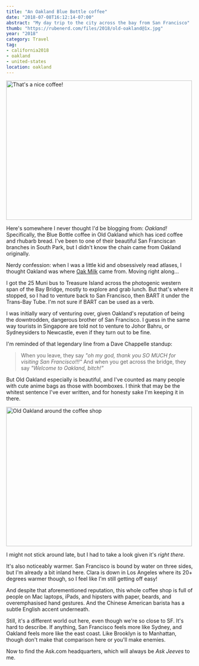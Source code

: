 ```yaml
---
title: "An Oakland Blue Bottle coffee"
date: "2018-07-08T16:12:14-07:00"
abstract: "My day trip to the city across the bay from San Francisco"
thumb: "https://rubenerd.com/files/2018/old-oakland@1x.jpg"
year: "2018"
category: Travel
tag:
- california2018
- oakland
- united-states
location: oakland
---
```

<p><img src="https://rubenerd.com/files/2018/oakland-blue-bottle@1x.jpg" srcset="https://rubenerd.com/files/2018/oakland-blue-bottle@1x.jpg 1x, https://rubenerd.com/files/2018/oakland-blue-bottle@2x.jpg 2x" alt="That's a nice coffee!" style="width:500px; height:375px;" /></p>

Here's somewhere I never thought I'd be blogging from: *Oakland!* Specifically, the Blue Bottle coffee in Old Oakland which has iced coffee and rhubarb bread. I've been to one of their beautiful San Franciscan branches in South Park, but I didn't know the chain came from Oakland originally.

Nerdy confession: when I was a little kid and obsessively read atlases, I thought Oakland was where [Oak Milk] came from. Moving right along...

I got the 25 Muni bus to Treasure Island across the photogenic western span of the Bay Bridge, mostly to explore and grab lunch. But that's where it stopped, so I had to venture back to San Francisco, then BART it under the Trans-Bay Tube. I'm not sure if BART can be used as a verb.

I was initially wary of venturing over, given Oakland's reputation of being the downtrodden, dangerous brother of San Francisco. I guess in the same way tourists in Singapore are told not to venture to Johor Bahru, or Sydneysiders to Newcastle, even if they turn out to be fine.

I'm reminded of that legendary line from a Dave Chappelle standup:

> When you leave, they say *"oh my god, thank you SO MUCH for visiting San Francisco!!!"* And when you get across the bridge, they say *"Welcome to Oakland, bitch!"*

But Old Oakland especially is beautiful, and I've counted as many people with cute anime bags as those with boomboxes. I think that may be the whitest sentence I've ever written, and for honesty sake I'm keeping it in there.

<p><img src="https://rubenerd.com/files/2018/old-oakland@1x.jpg" srcset="https://rubenerd.com/files/2018/old-oakland@1x.jpg 1x, https://rubenerd.com/files/2018/old-oakland@2x.jpg 2x" alt="Old Oakland around the coffee shop" style="width:500px; height:375px;" /></p>

I might not stick around late, but I had to take a look given it's *right there*.

It's also noticeably warmer. San Francisco is bound by water on three sides, but I'm already a bit inland here. Clara is down in Los Angeles where its 20+ degrees warmer though, so I feel like I'm still getting off easy!

And despite that aforementioned reputation, this whole coffee shop is full of people on Mac laptops, iPads, and hipsters with paper, beards, and overemphasised hand gestures. And the Chinese American barista has a subtle English accent underneath.

Still, it's a different world out here, even though we're so close to SF. It's hard to describe. If anything, San Francisco feels more like Sydney, and Oakland feels more like the east coast. Like Brooklyn is to Manhattan, though don't make that comparison here or you'll make enemies.

Now to find the Ask.com headquarters, which will always be *Ask Jeeves* to me.

[Oak Milk]: https://en.wikipedia.org/wiki/Oak_(flavoured_milk)

